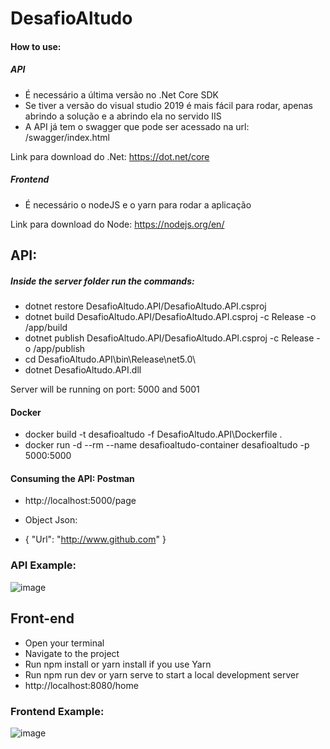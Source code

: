 # DesafioAltudo

#### How to use:
##### API
 - É necessário a última versão no .Net Core SDK
 - Se tiver a versão do visual studio 2019 é mais fácil para rodar, apenas abrindo a solução e a abrindo ela no servido IIS
 - A API já tem o swagger que pode ser acessado na url: /swagger/index.html

Link para download do .Net: https://dot.net/core

##### Frontend
 - É necessário o nodeJS e o yarn para rodar a aplicação

Link para download do Node: https://nodejs.org/en/

## API:

##### Inside the server folder run the commands: 

- dotnet restore DesafioAltudo.API/DesafioAltudo.API.csproj
- dotnet build DesafioAltudo.API/DesafioAltudo.API.csproj -c Release -o /app/build
- dotnet publish DesafioAltudo.API/DesafioAltudo.API.csproj -c Release -o /app/publish
- cd DesafioAltudo.API\bin\Release\net5.0\
- dotnet DesafioAltudo.API.dll

Server will be running on port: 5000 and 5001


#### Docker
- docker build -t desafioaltudo -f DesafioAltudo.API\Dockerfile .
- docker run -d --rm --name desafioaltudo-container desafioaltudo -p 5000:5000


#### Consuming the API: Postman

- http://localhost:5000/page

 - Object Json:
 - { "Url": "http://www.github.com" }

### API Example:
![image](https://user-images.githubusercontent.com/39167458/126337957-965f550b-1c23-47aa-b0cf-93ba9b0aa7a4.png)


## Front-end

 - Open your terminal
 - Navigate to the project
 - Run npm install or yarn install if you use Yarn
 - Run npm run dev or yarn serve to start a local development server
 - http://localhost:8080/home


### Frontend Example:

![image](https://user-images.githubusercontent.com/39167458/126766541-c4be8d96-c4be-42d0-ac46-32a5cfd436f9.png)



